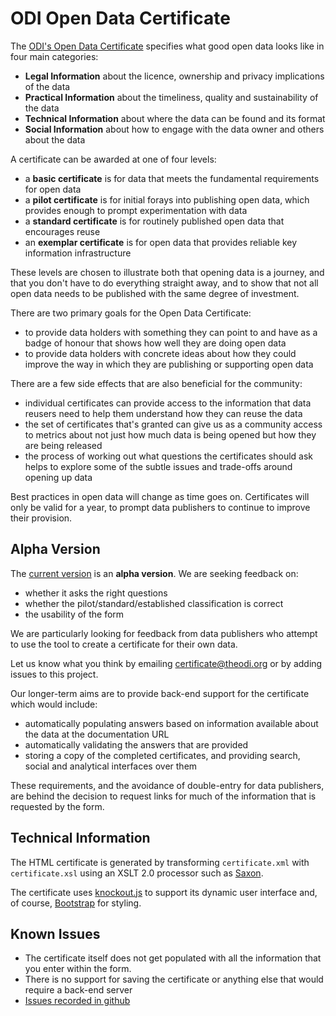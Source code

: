 # ODI Open Data Certificate

The [ODI's Open Data Certificate](http://theodi.github.io/open-data-certificate/certificate.html) specifies what good open data looks like in four main categories:

  * **Legal Information** about the licence, ownership and privacy implications of the data
  * **Practical Information** about the timeliness, quality and sustainability of the data
  * **Technical Information** about where the data can be found and its format
  * **Social Information** about how to engage with the data owner and others about the data
  
A certificate can be awarded at one of four levels:

  * a **basic certificate** is for data that meets the fundamental requirements for open data
  * a **pilot certificate** is for initial forays into publishing open data, which provides enough to prompt experimentation with data
  * a **standard certificate** is for routinely published open data that encourages reuse
  * an **exemplar certificate** is for open data that provides reliable key information infrastructure

These levels are chosen to illustrate both that opening data is a journey, and that you don't have to do everything straight away, and to show that not all open data needs to be published with the same degree of investment.

There are two primary goals for the Open Data Certificate:

  * to provide data holders with something they can point to and have as a badge of honour that shows how well they are doing open data
  * to provide data holders with concrete ideas about how they could improve the way in which they are publishing or supporting open data

There are a few side effects that are also beneficial for the community:

  * individual certificates can provide access to the information that data reusers need to help them understand how they can reuse the data
  * the set of certificates that's granted can give us as a community access to metrics about not just how much data is being opened but how they are being released
  * the process of working out what questions the certificates should ask helps to explore some of the subtle issues and trade-offs around opening up data

Best practices in open data will change as time goes on. Certificates will only be valid for a year, to prompt data publishers to continue to improve their provision.

## Alpha Version
  
The [current version](http://theodi.github.com/open-data-certificate/certificate.html) is an **alpha version**. We are seeking feedback on:

  * whether it asks the right questions
  * whether the pilot/standard/established classification is correct
  * the usability of the form

We are particularly looking for feedback from data publishers who attempt to use the tool to create a certificate for their own data.

Let us know what you think by emailing [certificate@theodi.org](mailto:certificate@theodi.org) or by adding issues to this project.

Our longer-term aims are to provide back-end support for the certificate which would include:

  * automatically populating answers based on information available about the data at the documentation URL
  * automatically validating the answers that are provided
  * storing a copy of the completed certificates, and providing search, social and analytical interfaces over them

These requirements, and the avoidance of double-entry for data publishers, are behind the decision to request links for much of the information that is requested by the form.

## Technical Information

The HTML certificate is generated by transforming `certificate.xml` with `certificate.xsl` using an XSLT 2.0 processor such as [Saxon](http://saxonica.com).

The certificate uses [knockout.js](http://knockoutjs.com/) to support its dynamic user interface and, of course, [Bootstrap](http://twitter.github.com/bootstrap/) for styling.

## Known Issues

  * The certificate itself does not get populated with all the information that you enter within the form.
  * There is no support for saving the certificate or anything else that would require a back-end server
  * [Issues recorded in github](https://github.com/theodi/open-data-certificate/issues)
